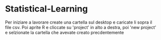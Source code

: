 # Statistical-Learning
Per iniziare a lavorare create una cartella sul desktop e caricate li sopra il file csv.
Poi aprite R e cliccate su 'project' in alto a destra, poi 'new project' e selzionate la cartella che avevate creato precdentemente
